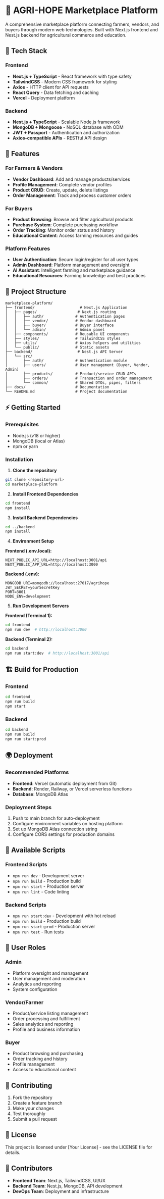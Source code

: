 # 🌾 AGRI-HOPE Marketplace Platform

A comprehensive marketplace platform connecting farmers, vendors, and buyers through modern web technologies. Built with Next.js frontend and Nest.js backend for agricultural commerce and education.

## 🚀 Tech Stack

### Frontend
- **Next.js + TypeScript** - React framework with type safety
- **TailwindCSS** - Modern CSS framework for styling
- **Axios** - HTTP client for API requests
- **React Query** - Data fetching and caching
- **Vercel** - Deployment platform

### Backend
- **Nest.js + TypeScript** - Scalable Node.js framework
- **MongoDB + Mongoose** - NoSQL database with ODM
- **JWT + Passport** - Authentication and authorization
- **Axios-compatible APIs** - RESTful API design

## 📌 Features

### For Farmers & Vendors
- **Vendor Dashboard**: Add and manage products/services
- **Profile Management**: Complete vendor profiles
- **Product CRUD**: Create, update, delete listings
- **Order Management**: Track and process customer orders

### For Buyers
- **Product Browsing**: Browse and filter agricultural products
- **Purchase System**: Complete purchasing workflow
- **Order Tracking**: Monitor order status and history
- **Educational Content**: Access farming resources and guides

### Platform Features
- **User Authentication**: Secure login/register for all user types
- **Admin Dashboard**: Platform management and oversight
- **AI Assistant**: Intelligent farming and marketplace guidance
- **Educational Resources**: Farming knowledge and best practices

## 📂 Project Structure

```
marketplace-platform/
├── frontend/                    # Next.js Application
│   ├── pages/                  # Next.js routing
│   │   ├── auth/              # Authentication pages
│   │   ├── vendor/            # Vendor dashboard
│   │   ├── buyer/             # Buyer interface
│   │   └── admin/             # Admin panel
│   ├── components/            # Reusable UI components
│   ├── styles/                # TailwindCSS styles
│   ├── utils/                 # Axios helpers and utilities
│   └── public/                # Static assets
├── backend/                    # Nest.js API Server
│   └── src/
│       ├── auth/              # Authentication module
│       ├── users/             # User management (Buyer, Vendor, Admin)
│       ├── products/          # Product/service CRUD APIs
│       ├── orders/            # Transaction and order management
│       └── common/            # Shared DTOs, pipes, filters
├── docs/                      # Documentation
└── README.md                  # Project documentation
```

## ⚡ Getting Started

### Prerequisites
- Node.js (v18 or higher)
- MongoDB (local or Atlas)
- npm or yarn

### Installation

1. **Clone the repository**
```bash
git clone <repository-url>
cd marketplace-platform
```

2. **Install Frontend Dependencies**
```bash
cd frontend
npm install
```

3. **Install Backend Dependencies**
```bash
cd ../backend
npm install
```

4. **Environment Setup**

**Frontend (.env.local):**
```env
NEXT_PUBLIC_API_URL=http://localhost:3001/api
NEXT_PUBLIC_APP_URL=http://localhost:3000
```

**Backend (.env):**
```env
MONGODB_URI=mongodb://localhost:27017/agrihope
JWT_SECRET=yourSecretKey
PORT=3001
NODE_ENV=development
```

5. **Run Development Servers**

**Frontend (Terminal 1):**
```bash
cd frontend
npm run dev  # http://localhost:3000
```

**Backend (Terminal 2):**
```bash
cd backend
npm run start:dev  # http://localhost:3001/api
```

## 🏗️ Build for Production

### Frontend
```bash
cd frontend
npm run build
npm start
```

### Backend
```bash
cd backend
npm run build
npm run start:prod
```

## 🌍 Deployment

### Recommended Platforms
- **Frontend**: Vercel (automatic deployment from Git)
- **Backend**: Render, Railway, or Vercel serverless functions
- **Database**: MongoDB Atlas

### Deployment Steps
1. Push to main branch for auto-deployment
2. Configure environment variables on hosting platform
3. Set up MongoDB Atlas connection string
4. Configure CORS settings for production domains

## 🔧 Available Scripts

### Frontend Scripts
- `npm run dev` - Development server
- `npm run build` - Production build
- `npm run start` - Production server
- `npm run lint` - Code linting

### Backend Scripts
- `npm run start:dev` - Development with hot reload
- `npm run build` - Production build
- `npm run start:prod` - Production server
- `npm run test` - Run tests

## 🎯 User Roles

### Admin
- Platform oversight and management
- User management and moderation
- Analytics and reporting
- System configuration

### Vendor/Farmer
- Product/service listing management
- Order processing and fulfillment
- Sales analytics and reporting
- Profile and business information

### Buyer
- Product browsing and purchasing
- Order tracking and history
- Profile management
- Access to educational content

## 🤝 Contributing

1. Fork the repository
2. Create a feature branch
3. Make your changes
4. Test thoroughly
5. Submit a pull request

## 📝 License

This project is licensed under [Your License] - see the LICENSE file for details.

## 👥 Contributors

- **Frontend Team**: Next.js, TailwindCSS, UI/UX
- **Backend Team**: Nest.js, MongoDB, API development
- **DevOps Team**: Deployment and infrastructure